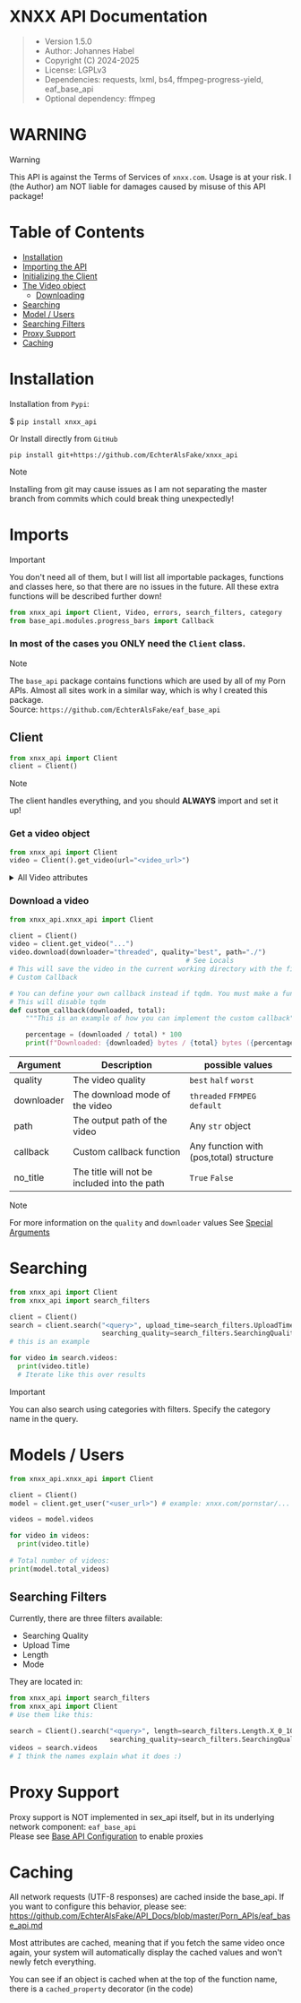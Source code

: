 # XNXX API Documentation

> - Version 1.5.0
> - Author: Johannes Habel
> - Copyright (C) 2024-2025
> - License: LGPLv3
> - Dependencies: requests, lxml, bs4, ffmpeg-progress-yield, eaf_base_api
> - Optional dependency: ffmpeg

# WARNING
> [!WARNING]
> This API is against the Terms of Services of `xnxx.com`. Usage is at your risk.
> I (the Author) am NOT liable for damages caused by misuse of this API package!


# Table of Contents
- [Installation](#installation)
- [Importing the API](#imports)
- [Initializing the Client](#client)
- [The Video object](#get-a-video-object)
    - [Downloading](#download-a-video)
- [Searching](#searching)
- [Model / Users](#models--users) 
- [Searching Filters](#searching-filters)
- [Proxy Support](#proxy-support)
- [Caching](#caching)

# Installation
Installation from `Pypi`:

$ `pip install xnxx_api`

Or Install directly from `GitHub`

`pip install git+https://github.com/EchterAlsFake/xnxx_api`

> [!NOTE]
> Installing from git may cause issues as I am not separating the master branch
> from commits which could break thing unexpectedly!

# Imports
> [!IMPORTANT]
> You don't need all of them, but I will list all importable packages, functions and classes
> here, so that there are no issues in the future. All these extra functions will be described
> further down!


```python
from xnxx_api import Client, Video, errors, search_filters, category 
from base_api.modules.progress_bars import Callback
```

### **In most of the cases you ONLY need the `Client` class.**

> [!NOTE]
> The `base_api` package contains functions which are used by all of my Porn APIs. Almost all sites work in 
> a similar way, which is why I created this package. 
> <br>Source: `https://github.com/EchterAlsFake/eaf_base_api`


## Client

```python
from xnxx_api import Client
client = Client()
```

> [!NOTE]
> The client handles everything, and you should **ALWAYS** import and set it up!

### Get a video object

```python
from xnxx_api import Client
video = Client().get_video(url="<video_url>")
```

<details>
  <summary>All Video attributes</summary>
    
  | Attribute        | Returns |  is cached?   |
  |:-----------------|:-------:|:-------------:|
  | .title           |   str   |      Yes      |
  | .author          |   str   |      Yes      |
  | .length          |   str   |      Yes      |
  | .highest_quality |   str   |      Yes      |
  | .views           |   int   |      Yes      |
  | .comment_count   |   int   |      Yes      |
  | .likes           |   int   |      Yes      |
  | .dislikes        |   int   |      Yes      |
  | .pornstars       |  list   |      Yes      |
  | .description     |   str   |      Yes      |
  | .tags            |  list   |      Yes      |
  | .thumbnail_url   |  list   |      Yes      |
  | .publish_date    |   str   |      Yes      |
  | .content_url     |   str   |      Yes      |

</details>

### Download a video

```python
from xnxx_api.xnxx_api import Client

client = Client()
video = client.get_video("...")
video.download(downloader="threaded", quality="best", path="./")
                                            # See Locals
# This will save the video in the current working directory with the filename being the video title
# Custom Callback

# You can define your own callback instead if tqdm. You must make a function that takes pos and total as arguments.
# This will disable tqdm
def custom_callback(downloaded, total):
    """This is an example of how you can implement the custom callback"""

    percentage = (downloaded / total) * 100
    print(f"Downloaded: {downloaded} bytes / {total} bytes ({percentage:.2f}%)")
```

| Argument   | Description                                  | possible values                         |
|------------|----------------------------------------------|-----------------------------------------|
| quality    | The video quality                            | `best` `half` `worst`                   |
| downloader | The download mode of the video               | `threaded` `FFMPEG` `default`           |
| path       | The output path of the video                 | Any `str` object                        |
| callback   | Custom callback function                     | Any function with (pos,total) structure |
| no_title   | The title will not be included into the path | `True` `False`                          |

> [!NOTE]
> For more information on the `quality` and `downloader` values See [Special Arguments](https://github.com/EchterAlsFake/API_Docs/blob/master/Porn_APIs/special_arguments.md)

# Searching
```python
from xnxx_api import Client
from xnxx_api import search_filters

client = Client()
search = client.search("<query>", upload_time=search_filters.UploadTime.month, length=search_filters.Length.X_0_10min, 
                       searching_quality=search_filters.SearchingQuality.X_720p, mode=search_filters.Mode.default)
# this is an example

for video in search.videos:
  print(video.title)
  # Iterate like this over results
```

> [!Important]
> You can also search using categories with filters. Specify the category name in the query.

# Models / Users

```python
from xnxx_api.xnxx_api import Client

client = Client()
model = client.get_user("<user_url>") # example: xnxx.com/pornstar/...

videos = model.videos

for video in videos:
  print(video.title)
  
# Total number of videos:
print(model.total_videos)


```

## Searching Filters

Currently, there are three filters available:

- Searching Quality
- Upload Time
- Length
- Mode

They are located in:

```python
from xnxx_api import search_filters
from xnxx_api import Client
# Use them like this:

search = Client().search("<query>", length=search_filters.Length.X_0_10min, upload_time=search_filters.UploadTime.year,
                         searching_quality=search_filters.SearchingQuality.X_1080p_plus, mode=search_filters.Mode.default)
videos = search.videos
# I think the names explain what it does :)
```

# Proxy Support
Proxy support is NOT implemented in sex_api itself, but in its underlying network component: `eaf_base_api`
<br>Please see [Base API Configuration](https://github.com/EchterAlsFake/API_Docs/blob/master/Porn_APIs/eaf_base_api.md) to enable proxies

# Caching
All network requests (UTF-8 responses) are cached inside the base_api.
If you want to configure this behavior, please see:
<br>https://github.com/EchterAlsFake/API_Docs/blob/master/Porn_APIs/eaf_base_api.md

Most attributes are cached, meaning that if you
fetch the same video once again, your system will automatically display the cached
values and won't newly fetch everything.

You can see if an object is cached when at the top of the function name, there is a
`cached_property` decorator (in the code)